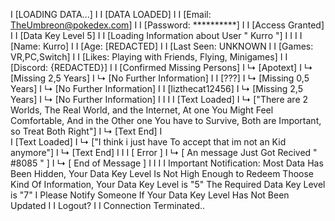 I [LOADING DATA...]
I
I [DATA LOADED]
I
I [Email: TheUmbreon@pokedex.com]
I
I [Password: **********]
I
I [Access Granted]
I
I [Data Key Level 5]
I
I [Loading Information about User " Kurro "]
I
I
I
I [Name: Kurro]
I
I [Age: [REDACTED]
I
I [Last Seen: UNKNOWN
I
I [Games: VR,PC,Switch]
I 
I [Likes: Playing with Friends, Flying, Minigames]
I
I [Discord: {REDACTED}]
I
I [Confirmed Missing Persons]
I   ↳ [Apotext]
I      ↳ [Missing 2,5 Years]
I         ↳ [No Further Information]
I
I       [???]
I      ↳ [Missing 0,5 Years]
I         ↳ [No Further Information]
I
I      [lizthecat12456]
I       ↳ [Missing 2,5 Years]
I          ↳ [No Further Information]
I
I
I
I       [Text Loaded]
I        ↳ ["There are 2 Worlds, The Real World, and the Internet, At one You Might Feel Comfortable, And in the Other one You have to Survive, Both are Important, so Treat Both Right"]
I          ↳ [Text End]
I    
I       [Text Loaded]
I        ↳ ["I think i just have To accept that im not an Kid anymore"]
I          ↳ [Text End]
I
I
I    [ Error ]
I     ↳ [ An message Just Got Recived " #8085 " ]
I        ↳ [ End of Message ]
I
I
I
I Important Notification: Most Data Has Been Hidden, Your Data Key Level Is Not High Enough to Redeem Thoose Kind Of Information, Your Data Key Level is "5" The Required Data Key Level is "7"
I Please Notify Someone If Your Data Key Level Has Not Been Updated
I
I Logout?
I
I Connection Terminated..
<!---
Wolfy-ly23/Wolfy-ly23 is a ✨ special ✨ repository because its `README.md` (this file) appears on your GitHub profile.
You can click the Preview link to take a look at your changes.
--->
